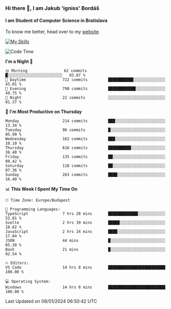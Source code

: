 ### Hi there 👋, I am Jakub 'igniss' Bordáš

#### I am Student of Computer Science in Bratislava
To know me better, head over to my [website](https://bordas.sk).

[![My Skills](https://skillicons.dev/icons?i=js,html,css,figma,svelte,java,kotlin,python,postgresql,typescript,nest,nodejs)](https://bordas.sk)


<!--START_SECTION:waka-->
![Code Time](http://img.shields.io/badge/Code%20Time-1%2C336%20hrs%2030%20mins-blue)

**I'm a Night 🦉** 

```text
🌞 Morning                62 commits          █░░░░░░░░░░░░░░░░░░░░░░░░   03.87 % 
🌆 Daytime                722 commits         ███████████░░░░░░░░░░░░░░   45.01 % 
🌃 Evening                798 commits         ████████████░░░░░░░░░░░░░   49.75 % 
🌙 Night                  22 commits          ░░░░░░░░░░░░░░░░░░░░░░░░░   01.37 % 
```
📅 **I'm Most Productive on Thursday** 

```text
Monday                   214 commits         ███░░░░░░░░░░░░░░░░░░░░░░   13.34 % 
Tuesday                  96 commits          █░░░░░░░░░░░░░░░░░░░░░░░░   05.99 % 
Wednesday                162 commits         ███░░░░░░░░░░░░░░░░░░░░░░   10.10 % 
Thursday                 616 commits         ██████████░░░░░░░░░░░░░░░   38.40 % 
Friday                   135 commits         ██░░░░░░░░░░░░░░░░░░░░░░░   08.42 % 
Saturday                 118 commits         ██░░░░░░░░░░░░░░░░░░░░░░░   07.36 % 
Sunday                   263 commits         ████░░░░░░░░░░░░░░░░░░░░░   16.40 % 
```


📊 **This Week I Spent My Time On** 

```text
🕑︎ Time Zone: Europe/Budapest

💬 Programming Languages: 
TypeScript               7 hrs 28 mins       █████████████░░░░░░░░░░░░   52.81 % 
Svelte                   2 hrs 39 mins       █████░░░░░░░░░░░░░░░░░░░░   18.82 % 
JavaScript               2 hrs 24 mins       ████░░░░░░░░░░░░░░░░░░░░░   17.04 % 
JSON                     44 mins             █░░░░░░░░░░░░░░░░░░░░░░░░   05.30 % 
Bash                     21 mins             █░░░░░░░░░░░░░░░░░░░░░░░░   02.54 % 

🔥 Editors: 
VS Code                  14 hrs 8 mins       █████████████████████████   100.00 % 

💻 Operating System: 
Windows                  14 hrs 8 mins       █████████████████████████   100.00 % 
```


 Last Updated on 08/01/2024 06:50:42 UTC
<!--END_SECTION:waka-->
